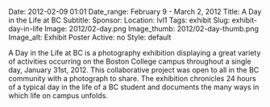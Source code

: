 Date: 2012-02-09 01:01 
Date_range: February 9 - March 2, 2012
Title: A Day in the Life at BC 
Subtitle: 
Sponsor:
Location: lvl1
Tags: exhibit
Slug: exhibit-day-in-life
Image: 2012/02-day.png
Image_thumb: 2012/02-day-thumb.png
Image_alt: Exhibit Poster
Active: no
Style: default

A Day in the Life at BC is a photography exhibition displaying a great variety of activities occurring on the Boston College campus throughout a single day, January 31st, 2012. This collaborative project was open to all in the BC community with a photograph to share. The exhibition chronicles 24 hours of a typical day in the life of a BC student and documents the many ways in which life on campus unfolds.

<!--

Active:
    Yes (will appear on Exhibit's homepage)
    No (will not appear on Exhibit's homepage, but will appear in archives)

Gallery locations: 
    Burns Library (burns)
    Theology and Ministry Library (tml)
    O'Neill Level One (lvl1)
    O'Neill Level Three (lvl3)
    O'Neill Reading Room (reading)
    O'Neill Reading Room Back Wall (backwall)
    O'Neill Lobby (lobby)
    History Dept, Stokes Hall (stokes)
    Bapst Exhibits (bapsts)
    Archived Bapst Exhibits (bapstsarchive)
  
Need spaces for:

  Virtual Exhibits (virtual)
  Tip O'Neill (tiponeill)

Style:
    Poster on left, text on right (default)
    Poster on right, text on left (right)
    Poster large, centered above text (middle_top)
    Poster large, centered below text (middle_down)

Add'l images
    <img src="/theme/img/exhibits/XXXX/201X/00-XXXX.png" alt="words" class="float_left">
    <img src="/theme/img/exhibits/XXXX/201X/00-XXXX.png" alt="words" class="float_right">
    <img src="/theme/img/exhibits/XXXX/201X/00-XXXX.png" alt="words" class="center">

-->

